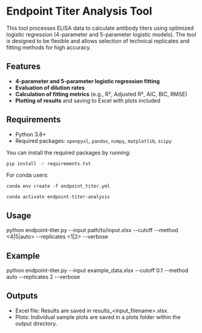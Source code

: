# Endpoint Titer Analysis Tool

This tool processes ELISA data to calculate antibody titers using optimized logistic regression (4-parameter and 5-parameter logistic models). The tool is designed to be flexible and allows selection of technical replicates and fitting methods for high accuracy.

## Features

- **4-parameter and 5-parameter logistic regression fitting**
- **Evaluation of dilution rates**
- **Calculation of fitting metrics** (e.g., R², Adjusted R², AIC, BIC, RMSE)
- **Plotting of results** and saving to Excel with plots included

## Requirements

- Python 3.8+
- Required packages: `openpyxl`, `pandas`, `numpy`, `matplotlib`, `scipy`

You can install the required packages by running:

```bash
pip install -r requirements.txt
```

For conda users:

```conda environment
conda env create -f endpoint_titer.yml

conda activate endpoint-titer-analysis
```

## Usage

python endpoint-titer.py --input path/to/input.xlsx --cutoff <cutoff-value> --method <4|5|auto> --replicates <1|2> --verbose

## Example

python endpoint-titer.py --input example_data.xlsx --cutoff 0.1 --method auto --replicates 2 --verbose

## Outputs

- Excel file: Results are saved in results_<input_filename>.xlsx.
- Plots: Individual sample plots are saved in a plots folder within the output directory.
